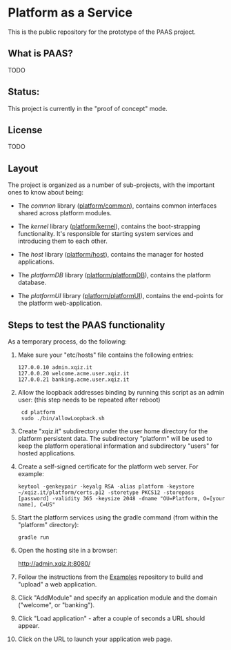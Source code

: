 # Platform as a Service #

This is the public repository for the prototype of the PAAS project.

## What is PAAS?

TODO

## Status:

This project is currently in the "proof of concept" mode.

## License

TODO

## Layout

The project is organized as a number of sub-projects, with the important ones to know about being:

* The *common* library ([platform/common](./common)), contains common interfaces shared across platform modules. 
  
* The *kernel* library ([platform/kernel](./kernel)), contains the boot-strapping functionality. It's responsible for starting system services and introducing them to each other. 
  
* The *host* library ([platform/host](./host)), contains the manager for hosted applications.

* The *platformDB* library ([platform/platformDB](./platformDB)), contains the platform database. 

* The *platformUI* library ([platform/platformUI](./platformUI)), contains the end-points for the platform web-application. 
  
## Steps to test the PAAS functionality

As a temporary process, do the following:

1. Make sure your "etc/hosts" file contains the following entries:

       127.0.0.10 admin.xqiz.it
       127.0.0.20 welcome.acme.user.xqiz.it
       127.0.0.21 banking.acme.user.xqiz.it

2. Allow the loopback addresses binding by running this script as an admin user: (this step needs to be repeated after reboot)

        cd platform
        sudo ./bin/allowLoopback.sh

3. Create "xqiz.it" subdirectory under the user home directory for the platform persistent data. The subdirectory "platform" will be used to keep the platform operational information and subdirectory "users" for hosted applications.

4. Create a self-signed certificate for the platform web server. For example:
   
       keytool -genkeypair -keyalg RSA -alias platform -keystore ~/xqiz.it/platform/certs.p12 -storetype PKCS12 -storepass [password] -validity 365 -keysize 2048 -dname "OU=Platform, O=[your name], C=US"

5. Start the platform services using the gradle command (from within the "platform" directory):

       gradle run

6. Open the hosting site in a browser: 

    http://admin.xqiz.it:8080/

7. Follow the instructions from the [Examples](https://github.com/xtclang/examples) repository to build and "upload" a web application.

8. Click "AddModule" and specify an application module and the domain ("welcome", or "banking").

9. Click "Load application" - after a couple of seconds a URL should appear.

10. Click on the URL to launch your application web page.